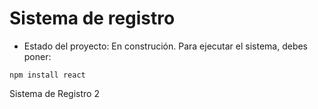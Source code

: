 <h1> Sistema de registro</h1>

- Estado del proyecto: En construción.
Para ejecutar el sistema, debes poner:

```npm install react```

Sistema de Registro 2

